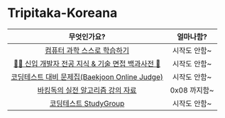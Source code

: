 # Tripitaka-Koreana
|무엇인가요?|얼마나함?|
|:---:|:---:|
|[컴퓨터 과학 스스로 학습하기](https://github.com/minnsane/TeachYourselfCS-KR)|시작도 안함~|
|[👶🏻 신입 개발자 전공 지식 & 기술 면접 백과사전 📖](https://github.com/gyoogle/tech-interview-for-developer)|시작도 안함~|
|[코딩테스트 대비 문제집(Baekjoon Online Judge)](https://github.com/tony9402/baekjoon)|시작도 안함~|
|[바킹독의 실전 알고리즘 강의 자료](https://github.com/encrypted-def/basic-algo-lecture)|0x08 까지함~|
|[코딩테스트 StudyGroup](https://github.com/CodeTest-StudyGroup/Code-Test-Study)|시작도 안함~|
